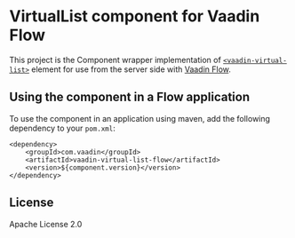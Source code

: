 # VirtualList component for Vaadin Flow

This project is the Component wrapper implementation of [`<vaadin-virtual-list>`](https://github.com/vaadin/web-components/tree/main/packages/vaadin-virtual-list) element
for use from the server side with [Vaadin Flow](https://github.com/vaadin/flow).

## Using the component in a Flow application

To use the component in an application using maven,
add the following dependency to your `pom.xml`:
```
<dependency>
    <groupId>com.vaadin</groupId>
    <artifactId>vaadin-virtual-list-flow</artifactId>
    <version>${component.version}</version>
</dependency>
```
## License

Apache License 2.0
